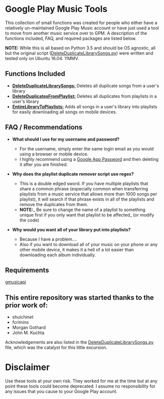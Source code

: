 # Google Play Music Tools
This collection of small functions was created for people who either have a relatively un-maintained Google Play Music account or have just used a tool to move from another music service over to GPM. A description of the functions included, FAQ, and required packages are listed below.

**NOTE:** While this is all based on Python 3.5 and should be OS agnostic, all but the original script ([DeleteDuplicateLibrarySongs.py](https://github.com/NullFragment/GooglePlayMusicTools/blob/master/DeleteDuplicatesFromPlaylist.py "DeleteDuplicateLibrarySongs.py")) were written and tested only on Ubuntu 16.04. YMMV.

## Functions Included
* [**DeleteDuplicateLibrarySongs:**](https://github.com/NullFragment/GooglePlayMusicTools/blob/master/DeleteDuplicateLibrarySongs.py "DeleteDuplicateLibrarySongs.py") Deletes all duplicate songs from a user's library
* [**DeleteDuplicatesFromPlaylist:**](https://github.com/NullFragment/GooglePlayMusicTools/blob/master/DeleteDuplicatesFromPlaylist.py "DeleteDuplicatesFromPlaylist.py") Deletes all duplicates from playlists in a user's library 
* [**EntireLibraryToPlaylists:**](https://github.com/NullFragment/GooglePlayMusicTools/blob/master/DeleteDuplicatesFromPlaylist.py "EntireLibraryToPlaylists.py") Adds all songs in a user's library into playlists for easily downloading all songs on mobile devices.

## FAQ / Recommendations
* **What should I use for my username and password?**
    * For the username, simply enter the same login email as you would using a browser or mobile device.
    * I highly recommend using a [Google App Password](https://support.google.com/accounts/answer/185833?hl=en "Google App Password Help") and then deleting it after you are finished.
* **Why does the playlist duplicate remover script use regex?**
    * This is a double edged sword. If you have multiple playlists that share a common phrase (especially common when transferring playlists from a music service that allows more than 1000 songs per playlist), it will search if that phrase exists in all of the playlists and remove the duplicates from them.
    * **NOTE:**_ Be sure to change the name of a playlist to something unique first if you only want that playlist to be affected_ (or modify the code)

* **Why would you want all of your library put into playlists?**
    * Because I have a problem....
    * Also if you want to download all of your music on your phone or any other mobile device, it makes it a hell of a lot easier than downloading each album individually.

## Requirements
[gmusicapi](https://github.com/simon-weber/Unofficial-Google-Music-API "gmusicapi")


## This entire repository was started thanks to the prior work of:
* shuichinet
* fcrimins
* Morgan Gothard
* John M. Kuchta

Acknowledgements are also listed in the [DeleteDuplicateLibrarySongs.py](https://github.com/NullFragment/GooglePlayMusicTools/blob/master/DeleteDuplicatesFromPlaylist.py "DeleteDuplicateLibrarySongs.py") file, which was the catalyst for this little excursion.

# Disclaimer
Use these tools at your own risk. They worked for me at the time but at any point these tools could become deprecated. I assume no responsibility for any issues that you cause to your Google Play account.
